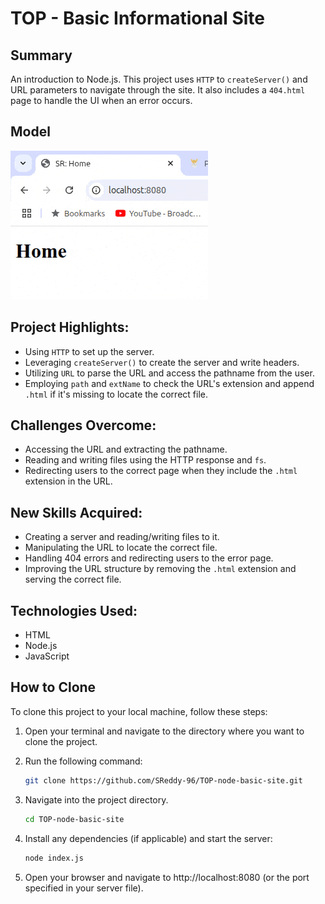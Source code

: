 # TOP - Basic Informational Site

## Summary

An introduction to Node.js. This project uses `HTTP` to `createServer()` and URL parameters to navigate through the site. It also includes a `404.html` page to handle the UI when an error occurs.

## Model

![Project Walkthrough](./README-walkthrough.gif)

## Project Highlights:

- Using `HTTP` to set up the server.
- Leveraging `createServer()` to create the server and write headers.
- Utilizing `URL` to parse the URL and access the pathname from the user.
- Employing `path` and `extName` to check the URL's extension and append `.html` if it's missing to locate the correct file.

## Challenges Overcome:

- Accessing the URL and extracting the pathname.
- Reading and writing files using the HTTP response and `fs`.
- Redirecting users to the correct page when they include the `.html` extension in the URL.

## New Skills Acquired:

- Creating a server and reading/writing files to it.
- Manipulating the URL to locate the correct file.
- Handling 404 errors and redirecting users to the error page.
- Improving the URL structure by removing the `.html` extension and serving the correct file.

## Technologies Used:

- HTML
- Node.js
- JavaScript

## How to Clone

To clone this project to your local machine, follow these steps:

1. Open your terminal and navigate to the directory where you want to clone the project.
2. Run the following command:

   ```bash
   git clone https://github.com/SReddy-96/TOP-node-basic-site.git
   ```

3. Navigate into the project directory.
   ```bash
   cd TOP-node-basic-site
   ```
4. Install any dependencies (if applicable) and start the server:
   ```bash
   node index.js
   ```
5. Open your browser and navigate to http://localhost:8080 (or the port specified in your server file).
